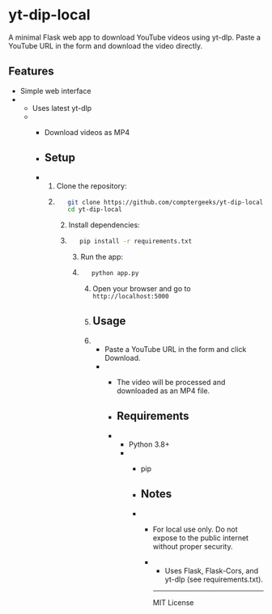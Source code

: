 # yt-dip-local

A minimal Flask web app to download YouTube videos using yt-dlp. Paste a YouTube URL in the form and download the video directly.

## Features
- Simple web interface
- - Uses latest yt-dlp
  - - Download videos as MP4
   
    - ## Setup
    - 1. Clone the repository:
      2.    ```bash
               git clone https://github.com/comptergeeks/yt-dip-local.git
               cd yt-dip-local
               ```
            2. Install dependencies:
            3.    ```bash
                     pip install -r requirements.txt
                     ```
                  3. Run the app:
                  4.    ```bash
                           python app.py
                           ```
                        4. Open your browser and go to `http://localhost:5000`
                    
                        5. ## Usage
                        6. - Paste a YouTube URL in the form and click Download.
                           - - The video will be processed and downloaded as an MP4 file.
                            
                             - ## Requirements
                             - - Python 3.8+
                               - - pip
                                
                                 - ## Notes
                                 - - For local use only. Do not expose to the public internet without proper security.
                                   - - Uses Flask, Flask-Cors, and yt-dlp (see requirements.txt).
                                    
                                     - ---
                                     MIT License
                                     
